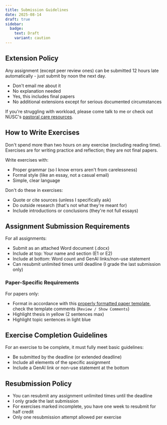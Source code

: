 ```yaml
---
title: Submission Guidelines
date: 2025-08-14
draft: true
sidebar:
  badge:
    text: Draft
    variant: caution
---
```


## Extension Policy

Any assignment (except peer review ones) can be submitted 12 hours late automatically - just submit by noon the next day.

- Don't email me about it
- No explanation needed
- Yes, this includes final papers
- No additional extensions except for serious documented circumstances

If you're struggling with workload, please come talk to me or check out NUSC's [pastoral care resources](https://tinyurl.com/nuscpastoralcare).

## How to Write Exercises

Don't spend more than two hours on any exercise (excluding reading time). Exercises are for writing practice and reflection; they are not final papers.

Write exercises with:

- Proper grammar (so I know errors aren't from carelessness)
- Formal style (like an essay, not a casual email)
- Simple, clear language

Don't do these in exercises:

- Quote or cite sources (unless I specifically ask)
- Do outside research (that's not what they're meant for)
- Include introductions or conclusions (they're not full essays)

## Assignment Submission Requirements

For all assignments:

- Submit as an attached Word document (.docx)
- Include at top: Your name and section (E1 or E2)
- Include at bottom: Word count and GenAI links/non-use statement
- Can resubmit unlimited times until deadline (I grade the last submission only)

### Paper-Specific Requirements

For papers only:

- Format in accordance with this [properly formatted paper template](/downloads/ntw2029-paper.docx), check the template comments (`Review / Show Comments`)
- Highlight thesis in yellow (2 sentences max)
- Highlight topic sentences in light blue

## Exercise Completion Guidelines

For an exercise to be complete, it must fully meet basic guidelines:

- Be submitted by the deadline (or extended deadline)
- Include all elements of the specific assignment
- Include a GenAI link or non-use statement at the bottom

## Resubmission Policy

- You can resubmit any assignment unlimited times until the deadline
- I only grade the last submission
- For exercises marked incomplete, you have one week to resubmit for half credit
- Only one resubmission attempt allowed per exercise
